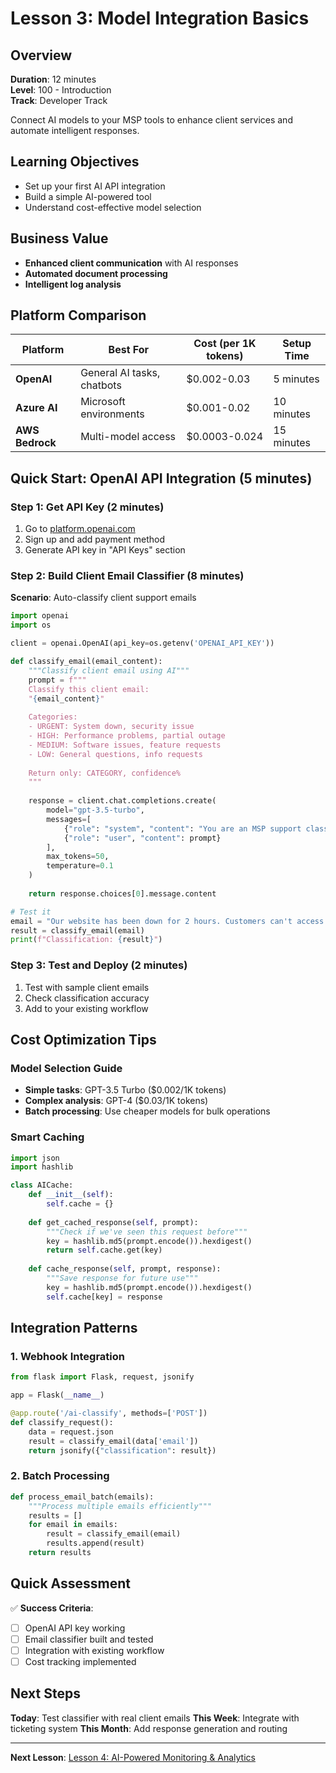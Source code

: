 # Lesson 3: Model Integration Basics

## Overview
**Duration**: 12 minutes  
**Level**: 100 - Introduction  
**Track**: Developer Track

Connect AI models to your MSP tools to enhance client services and automate intelligent responses.

## Learning Objectives
- Set up your first AI API integration
- Build a simple AI-powered tool
- Understand cost-effective model selection

## Business Value
- **Enhanced client communication** with AI responses
- **Automated document processing**
- **Intelligent log analysis**

## Platform Comparison

| Platform | Best For | Cost (per 1K tokens) | Setup Time |
|----------|----------|---------------------|------------|
| **OpenAI** | General AI tasks, chatbots | $0.002-0.03 | 5 minutes |
| **Azure AI** | Microsoft environments | $0.001-0.02 | 10 minutes |
| **AWS Bedrock** | Multi-model access | $0.0003-0.024 | 15 minutes |

## Quick Start: OpenAI API Integration (5 minutes)

### Step 1: Get API Key (2 minutes)
1. Go to [platform.openai.com](https://platform.openai.com)
2. Sign up and add payment method
3. Generate API key in "API Keys" section

### Step 2: Build Client Email Classifier (8 minutes)

**Scenario**: Auto-classify client support emails

```python
import openai
import os

client = openai.OpenAI(api_key=os.getenv('OPENAI_API_KEY'))

def classify_email(email_content):
    """Classify client email using AI"""
    prompt = f"""
    Classify this client email:
    "{email_content}"
    
    Categories:
    - URGENT: System down, security issue
    - HIGH: Performance problems, partial outage
    - MEDIUM: Software issues, feature requests
    - LOW: General questions, info requests
    
    Return only: CATEGORY, confidence%
    """
    
    response = client.chat.completions.create(
        model="gpt-3.5-turbo",
        messages=[
            {"role": "system", "content": "You are an MSP support classifier."},
            {"role": "user", "content": prompt}
        ],
        max_tokens=50,
        temperature=0.1
    )
    
    return response.choices[0].message.content

# Test it
email = "Our website has been down for 2 hours. Customers can't access anything!"
result = classify_email(email)
print(f"Classification: {result}")
```

### Step 3: Test and Deploy (2 minutes)
1. Test with sample client emails
2. Check classification accuracy
3. Add to your existing workflow

## Cost Optimization Tips

### Model Selection Guide
- **Simple tasks**: GPT-3.5 Turbo ($0.002/1K tokens)
- **Complex analysis**: GPT-4 ($0.03/1K tokens)
- **Batch processing**: Use cheaper models for bulk operations

### Smart Caching
```python
import json
import hashlib

class AICache:
    def __init__(self):
        self.cache = {}
    
    def get_cached_response(self, prompt):
        """Check if we've seen this request before"""
        key = hashlib.md5(prompt.encode()).hexdigest()
        return self.cache.get(key)
    
    def cache_response(self, prompt, response):
        """Save response for future use"""
        key = hashlib.md5(prompt.encode()).hexdigest()
        self.cache[key] = response
```

## Integration Patterns

### 1. Webhook Integration
```python
from flask import Flask, request, jsonify

app = Flask(__name__)

@app.route('/ai-classify', methods=['POST'])
def classify_request():
    data = request.json
    result = classify_email(data['email'])
    return jsonify({"classification": result})
```

### 2. Batch Processing
```python
def process_email_batch(emails):
    """Process multiple emails efficiently"""
    results = []
    for email in emails:
        result = classify_email(email)
        results.append(result)
    return results
```

## Quick Assessment

✅ **Success Criteria**:
- [ ] OpenAI API key working
- [ ] Email classifier built and tested
- [ ] Integration with existing workflow
- [ ] Cost tracking implemented

## Next Steps

**Today**: Test classifier with real client emails
**This Week**: Integrate with ticketing system
**This Month**: Add response generation and routing

---

**Next Lesson**: [Lesson 4: AI-Powered Monitoring & Analytics](lesson-04-monitoring-analytics.md)